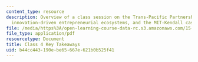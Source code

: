```yaml
---
content_type: resource
description: Overview of a class session on the Trans-Pacific Partnership agreement,
  innovation-driven entrepreneurial ecosystems, and the MIT-Kendall case.
file: /media/https%3A/open-learning-course-data-rc.s3.amazonaws.com/15-228-mba-study-tour-innovation-islands-how-new-zealand-became-a-global-player-in-the-race-to-innovate-spring-2016/b44cc443190ebe65667e621b0b525f41_MIT15_228S16_Class_4.pdf
file_type: application/pdf
resourcetype: Document
title: Class 4 Key Takeaways
uid: b44cc443-190e-be65-667e-621b0b525f41
---
```

